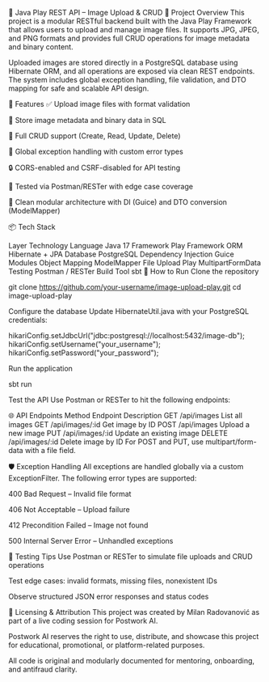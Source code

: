 📸 Java Play REST API – Image Upload & CRUD
🧩 Project Overview
This project is a modular RESTful backend built with the Java Play Framework that allows users to upload and manage image files. It supports JPG, JPEG, and PNG formats and provides full CRUD operations for image metadata and binary content.

Uploaded images are stored directly in a PostgreSQL database using Hibernate ORM, and all operations are exposed via clean REST endpoints. The system includes global exception handling, file validation, and DTO mapping for safe and scalable API design.


🚀 Features
✅ Upload image files with format validation

📂 Store image metadata and binary data in SQL

🔄 Full CRUD support (Create, Read, Update, Delete)

🧰 Global exception handling with custom error types

🔒 CORS-enabled and CSRF-disabled for API testing

🧪 Tested via Postman/RESTer with edge case coverage

🧼 Clean modular architecture with DI (Guice) and DTO conversion (ModelMapper)

📦 Tech Stack



Layer	Technology
Language	Java 17
Framework	Play Framework
ORM	Hibernate + JPA
Database	PostgreSQL
Dependency Injection	Guice Modules
Object Mapping	ModelMapper
File Upload	Play MultipartFormData
Testing	Postman / RESTer
Build Tool	sbt
🔧 How to Run
Clone the repository

git clone https://github.com/your-username/image-upload-play.git
cd image-upload-play


Configure the database Update HibernateUtil.java with your PostgreSQL credentials:

hikariConfig.setJdbcUrl("jdbc:postgresql://localhost:5432/image-db");
hikariConfig.setUsername("your_username");
hikariConfig.setPassword("your_password");


Run the application

sbt run


Test the API Use Postman or RESTer to hit the following endpoints:

🌐 API Endpoints
Method	Endpoint	Description
GET	/api/images	List all images
GET	/api/images/:id	Get image by ID
POST	/api/images	Upload a new image
PUT	/api/images/:id	Update an existing image
DELETE	/api/images/:id	Delete image by ID
For POST and PUT, use multipart/form-data with a file field.

🛡️ Exception Handling
All exceptions are handled globally via a custom ExceptionFilter. The following error types are supported:

400 Bad Request – Invalid file format

406 Not Acceptable – Upload failure

412 Precondition Failed – Image not found

500 Internal Server Error – Unhandled exceptions

🧪 Testing Tips
Use Postman or RESTer to simulate file uploads and CRUD operations

Test edge cases: invalid formats, missing files, nonexistent IDs

Observe structured JSON error responses and status codes

📜 Licensing & Attribution
This project was created by Milan Radovanović as part of a live coding session for Postwork AI.

Postwork AI reserves the right to use, distribute, and showcase this project for educational, promotional, or platform-related purposes.

All code is original and modularly documented for mentoring, onboarding, and antifraud clarity.